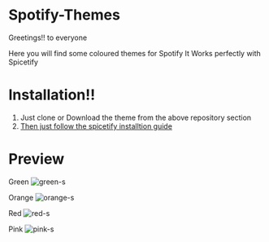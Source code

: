 # Spotify-Themes
Greetings!! to everyone

Here you will find some coloured themes for Spotify
It Works perfectly with Spicetify

# Installation!!
1. Just clone or Download the theme from the above repository section
2. [Then just follow the spicetify installtion guide](https://spicetify.app/docs/getting-started/)

# Preview
Green
![green-s](https://github.com/developer-vivek/Spotify-Themes/assets/85994908/1c861bea-b063-4fc4-a545-61dee52bc097)

Orange
![orange-s](https://github.com/developer-vivek/Spotify-Themes/assets/85994908/b22ac97b-b086-4025-a711-1d448447e112)

Red
![red-s](https://github.com/developer-vivek/Spotify-Themes/assets/85994908/5837999f-72f0-47c1-8324-8bc236574649)

Pink
![pink-s](https://github.com/developer-vivek/Spotify-Themes/assets/85994908/3f75a1d1-85bd-41ca-989c-f34d55e05598)
